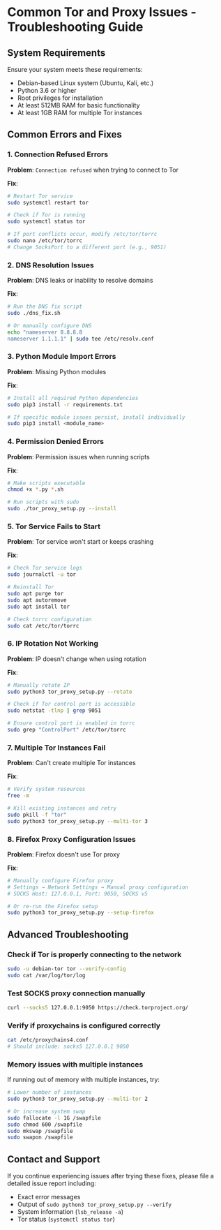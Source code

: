# Common Tor and Proxy Issues - Troubleshooting Guide

## System Requirements

Ensure your system meets these requirements:

- Debian-based Linux system (Ubuntu, Kali, etc.)
- Python 3.6 or higher
- Root privileges for installation
- At least 512MB RAM for basic functionality
- At least 1GB RAM for multiple Tor instances

## Common Errors and Fixes

### 1. Connection Refused Errors

**Problem**: `Connection refused` when trying to connect to Tor

**Fix**:
```bash
# Restart Tor service
sudo systemctl restart tor

# Check if Tor is running
sudo systemctl status tor

# If port conflicts occur, modify /etc/tor/torrc
sudo nano /etc/tor/torrc
# Change SocksPort to a different port (e.g., 9051)
```

### 2. DNS Resolution Issues

**Problem**: DNS leaks or inability to resolve domains

**Fix**:
```bash
# Run the DNS fix script
sudo ./dns_fix.sh

# Or manually configure DNS
echo "nameserver 8.8.8.8
nameserver 1.1.1.1" | sudo tee /etc/resolv.conf
```

### 3. Python Module Import Errors

**Problem**: Missing Python modules

**Fix**:
```bash
# Install all required Python dependencies
sudo pip3 install -r requirements.txt

# If specific module issues persist, install individually
sudo pip3 install <module_name>
```

### 4. Permission Denied Errors

**Problem**: Permission issues when running scripts

**Fix**:
```bash
# Make scripts executable
chmod +x *.py *.sh

# Run scripts with sudo
sudo ./tor_proxy_setup.py --install
```

### 5. Tor Service Fails to Start

**Problem**: Tor service won't start or keeps crashing

**Fix**:
```bash
# Check Tor service logs
sudo journalctl -u tor

# Reinstall Tor
sudo apt purge tor
sudo apt autoremove
sudo apt install tor

# Check torrc configuration
sudo cat /etc/tor/torrc
```

### 6. IP Rotation Not Working

**Problem**: IP doesn't change when using rotation

**Fix**:
```bash
# Manually rotate IP
sudo python3 tor_proxy_setup.py --rotate

# Check if Tor control port is accessible
sudo netstat -tlnp | grep 9051

# Ensure control port is enabled in torrc
sudo grep "ControlPort" /etc/tor/torrc
```

### 7. Multiple Tor Instances Fail

**Problem**: Can't create multiple Tor instances

**Fix**:
```bash
# Verify system resources
free -m

# Kill existing instances and retry
sudo pkill -f "tor"
sudo python3 tor_proxy_setup.py --multi-tor 3
```

### 8. Firefox Proxy Configuration Issues

**Problem**: Firefox doesn't use Tor proxy

**Fix**:
```bash
# Manually configure Firefox proxy
# Settings → Network Settings → Manual proxy configuration
# SOCKS Host: 127.0.0.1, Port: 9050, SOCKS v5

# Or re-run the Firefox setup
sudo python3 tor_proxy_setup.py --setup-firefox
```

## Advanced Troubleshooting

### Check if Tor is properly connecting to the network

```bash
sudo -u debian-tor tor --verify-config
sudo cat /var/log/tor/log
```

### Test SOCKS proxy connection manually

```bash
curl --socks5 127.0.0.1:9050 https://check.torproject.org/
```

### Verify if proxychains is configured correctly

```bash
cat /etc/proxychains4.conf
# Should include: socks5 127.0.0.1 9050
```

### Memory issues with multiple instances

If running out of memory with multiple instances, try:

```bash
# Lower number of instances
sudo python3 tor_proxy_setup.py --multi-tor 2

# Or increase system swap
sudo fallocate -l 1G /swapfile
sudo chmod 600 /swapfile
sudo mkswap /swapfile
sudo swapon /swapfile
```

## Contact and Support

If you continue experiencing issues after trying these fixes, please file a detailed issue report including:

- Exact error messages
- Output of `sudo python3 tor_proxy_setup.py --verify`
- System information (`lsb_release -a`)
- Tor status (`systemctl status tor`)
